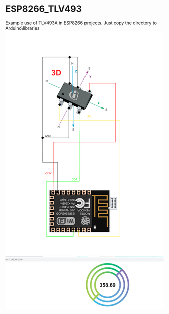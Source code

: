# ESP8266_TLV493
Example use of TLV493A in ESP8266 projects.
Just copy the directory to Arduino\libraries
![Download drawing](https://github.com/vadimxg/ESP8266_TLV493/blob/master/drawing.svg)
![Download Sreenshot](https://github.com/vadimxg/ESP8266_TLV493/blob/master/Screenshot.PNG)
